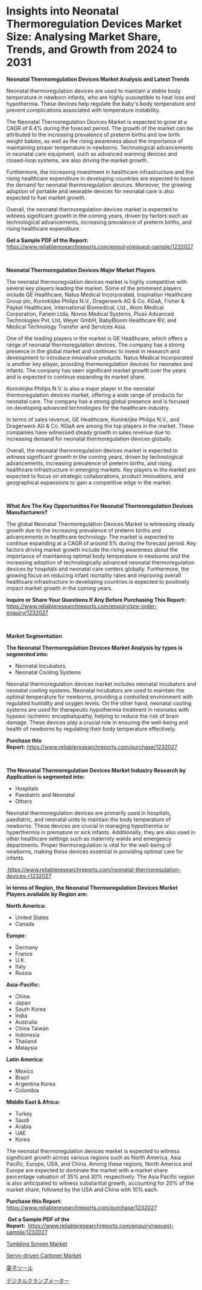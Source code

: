 <p><h1>Insights into Neonatal Thermoregulation Devices Market Size: Analysing Market Share, Trends, and Growth from 2024 to 2031</h1></p><p><strong>Neonatal Thermoregulation Devices Market Analysis and Latest Trends</strong></p>
<p><p>Neonatal thermoregulation devices are used to maintain a stable body temperature in newborn infants, who are highly susceptible to heat loss and hypothermia. These devices help regulate the baby's body temperature and prevent complications associated with temperature instability.</p><p>The Neonatal Thermoregulation Devices Market is expected to grow at a CAGR of 6.4% during the forecast period. The growth of the market can be attributed to the increasing prevalence of preterm births and low birth weight babies, as well as the rising awareness about the importance of maintaining proper temperature in newborns. Technological advancements in neonatal care equipment, such as advanced warming devices and closed-loop systems, are also driving the market growth.</p><p>Furthermore, the increasing investment in healthcare infrastructure and the rising healthcare expenditure in developing countries are expected to boost the demand for neonatal thermoregulation devices. Moreover, the growing adoption of portable and wearable devices for neonatal care is also expected to fuel market growth.</p><p>Overall, the neonatal thermoregulation devices market is expected to witness significant growth in the coming years, driven by factors such as technological advancements, increasing prevalence of preterm births, and rising healthcare expenditure.</p></p>
<p><strong>Get a Sample PDF of the Report:&nbsp;</strong> <a href="https://www.reliableresearchreports.com/enquiry/request-sample/1232027">https://www.reliableresearchreports.com/enquiry/request-sample/1232027</a></p>
<p>&nbsp;</p>
<p><strong>Neonatal Thermoregulation Devices Major Market Players</strong></p>
<p><p>The neonatal thermoregulation devices market is highly competitive with several key players leading the market. Some of the prominent players include GE Healthcare, Natus Medical Incorporated, Inspiration Healthcare Group plc, Koninklijke Philips N.V., Dragerwerk AG & Co. KGaA, Fisher & Paykel Healthcare, International Biomedical, Ltd., Atom Medical Corporation, Fanem Ltda, Novos Medical Systems, Pluss Advanced Technologies Pvt. Ltd, Weyer GmbH, BabyBloom Healthcare BV, and Medical Technology Transfer and Services Asia.</p><p>One of the leading players in the market is GE Healthcare, which offers a range of neonatal thermoregulation devices. The company has a strong presence in the global market and continues to invest in research and development to introduce innovative products. Natus Medical Incorporated is another key player, providing thermoregulation devices for neonates and infants. The company has seen significant market growth over the years and is expected to continue expanding its market share.</p><p>Koninklijke Philips N.V. is also a major player in the neonatal thermoregulation devices market, offering a wide range of products for neonatal care. The company has a strong global presence and is focused on developing advanced technologies for the healthcare industry. </p><p>In terms of sales revenue, GE Healthcare, Koninklijke Philips N.V., and Dragerwerk AG & Co. KGaA are among the top players in the market. These companies have witnessed steady growth in sales revenue due to increasing demand for neonatal thermoregulation devices globally.</p><p>Overall, the neonatal thermoregulation devices market is expected to witness significant growth in the coming years, driven by technological advancements, increasing prevalence of preterm births, and rising healthcare infrastructure in emerging markets. Key players in the market are expected to focus on strategic collaborations, product innovations, and geographical expansions to gain a competitive edge in the market.</p></p>
<p>&nbsp;</p>
<p><strong>What Are The Key Opportunities For Neonatal Thermoregulation Devices Manufacturers?</strong></p>
<p><p>The global Neonatal Thermoregulation Devices Market is witnessing steady growth due to the increasing prevalence of preterm births and advancements in healthcare technology. The market is expected to continue expanding at a CAGR of around 5% during the forecast period. Key factors driving market growth include the rising awareness about the importance of maintaining optimal body temperature in newborns and the increasing adoption of technologically advanced neonatal thermoregulation devices by hospitals and neonatal care centers globally. Furthermore, the growing focus on reducing infant mortality rates and improving overall healthcare infrastructure in developing countries is expected to positively impact market growth in the coming years.</p></p>
<p><strong>Inquire or Share Your Questions If Any Before Purchasing This Report:</strong> <a href="https://www.reliableresearchreports.com/enquiry/pre-order-enquiry/1232027">https://www.reliableresearchreports.com/enquiry/pre-order-enquiry/1232027</a></p>
<p>&nbsp;</p>
<p><strong>Market Segmentation</strong></p>
<p><strong>The Neonatal Thermoregulation Devices Market Analysis by types is segmented into:</strong></p>
<p><ul><li>Neonatal Incubators</li><li>Neonatal Cooling Systems</li></ul></p>
<p><p>Neonatal thermoregulation devices market includes neonatal incubators and neonatal cooling systems. Neonatal incubators are used to maintain the optimal temperature for newborns, providing a controlled environment with regulated humidity and oxygen levels. On the other hand, neonatal cooling systems are used for therapeutic hypothermia treatment in neonates with hypoxic-ischemic encephalopathy, helping to reduce the risk of brain damage. These devices play a crucial role in ensuring the well-being and health of newborns by regulating their body temperature effectively.</p></p>
<p><strong>Purchase this Report:&nbsp;</strong><a href="https://www.reliableresearchreports.com/purchase/1232027">https://www.reliableresearchreports.com/purchase/1232027</a></p>
<p>&nbsp;</p>
<p><strong>The Neonatal Thermoregulation Devices Market Industry Research by Application is segmented into:</strong></p>
<p><ul><li>Hospitals</li><li>Paediatric and Neonatal</li><li>Others</li></ul></p>
<p><p>Neonatal thermoregulation devices are primarily used in hospitals, paediatric, and neonatal units to maintain the body temperature of newborns. These devices are crucial in managing hypothermia or hyperthermia in premature or sick infants. Additionally, they are also used in other healthcare settings such as maternity wards and emergency departments. Proper thermoregulation is vital for the well-being of newborns, making these devices essential in providing optimal care for infants.</p></p>
<p><a href="https://www.reliableresearchreports.com/neonatal-thermoregulation-devices-r1232027">&nbsp;https://www.reliableresearchreports.com/neonatal-thermoregulation-devices-r1232027</a></p>
<p><strong>In terms of Region, the Neonatal Thermoregulation Devices Market Players available by Region are:</strong></p>
<p>
    <p> <strong> North America: </strong>
        <ul>
            <li>United States</li>
            <li>Canada</li>
        </ul>
        </p> 
    <p> <strong> Europe: </strong>
        <ul>
            <li>Germany</li>
            <li>France</li>
            <li>U.K.</li>
            <li>Italy</li>
            <li>Russia</li>
        </ul>
        </p> 
    <p> <strong> Asia-Pacific: </strong>
        <ul>
            <li>China</li>
            <li>Japan</li>
            <li>South Korea</li>
            <li>India</li>
            <li>Australia</li>
            <li>China Taiwan</li>
            <li>Indonesia</li>
            <li>Thailand</li>
            <li>Malaysia</li>
        </ul>
        </p> 
    <p> <strong> Latin America: </strong>
        <ul>
            <li>Mexico</li>
            <li>Brazil</li>
            <li>Argentina Korea</li>
            <li>Colombia</li>
        </ul>
        </p> 
    <p> <strong> Middle East & Africa: </strong>
        <ul>
            <li>Turkey</li>
            <li>Saudi</li>
            <li>Arabia</li>
            <li>UAE</li>
            <li>Korea</li>
        </ul>
    </p>
    </p>
<p><p>The neonatal thermoregulation devices market is expected to witness significant growth across various regions such as North America, Asia Pacific, Europe, USA, and China. Among these regions, North America and Europe are expected to dominate the market with a market share percentage valuation of 35% and 30% respectively. The Asia Pacific region is also anticipated to witness substantial growth, accounting for 20% of the market share, followed by the USA and China with 10% each.</p></p>
<p><strong>Purchase this Report: </strong><a href="https://www.reliableresearchreports.com/purchase/1232027">https://www.reliableresearchreports.com/purchase/1232027</a></p>
<p>&nbsp;<strong>Get a Sample PDF of the Report:&nbsp;&nbsp;</strong><a href="https://www.reliableresearchreports.com/enquiry/request-sample/1232027">https://www.reliableresearchreports.com/enquiry/request-sample/1232027</a></p>
<p><strong></strong></p>
<p><p><a href="https://github.com/mdhefjumiah/Market-Research-Report-List-1/blob/main/tumbling-screen-market.md">Tumbling Screen Market</a></p><p><a href="https://github.com/wrwgzwbr35/Market-Research-Report-List-1/blob/main/servo-driven-cartoner-market.md">Servo-driven Cartoner Market</a></p><p><a href="https://github.com/NikitaBruen/Market-Research-Report-List-1/blob/main/9156874169394.md">電子ツール</a></p><p><a href="https://github.com/mm14022023/Market-Research-Report-List-2/blob/main/5131566169393.md">デジタルクランプメーター</a></p></p>